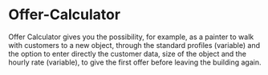 # Offer-Calculator

Offer Calculator gives you the possibility, for example, as a painter to walk with customers to a new object, through the standard profiles (variable) and the option to enter directly the customer data, size of the object and the hourly rate (variable), to give the first offer before leaving the building again.
